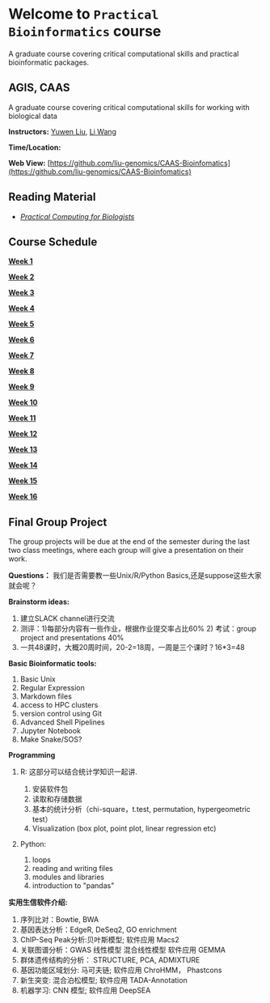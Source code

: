 # Welcome to `Practical Bioinformatics` course

A graduate course covering critical computational skills and practical bioinformatic packages.

## AGIS, CAAS

A graduate course covering critical computational skills for working with biological data

**Instructors:** [Yuwen Liu](http://www.), [Li Wang](http://www.)

**Time/Location:** 

**Web View:** [https://github.com/liu-genomics/CAAS-Bioinfomatics](https://github.com/liu-genomics/CAAS-Bioinfomatics)

## Reading Material

* [*Practical Computing for Biologists*](http://practicalcomputing.org/) 

## Course Schedule


**[Week 1](https://github.com/liu-genomics/CAAS-Bioinfomatics)**


**[Week 2]()**

**[Week 3]()**

**[Week 4]()**


**[Week 5]()**

**[Week 6]()**


**[Week 7]()**


**[Week 8]()**


**[Week 9]()**


**[Week 10]()**


**[Week 11]()**


**[Week 12]()**


**[Week 13]()**


**[Week 14]()**

**[Week 15]()**

**[Week 16]()**


## Final Group Project

The group projects will be due at the end of the semester during the last two class meetings, where each group will give a presentation on their work.



**Questions：**
我们是否需要教一些Unix/R/Python Basics,还是suppose这些大家就会呢？

**Brainstorm ideas:**
1. 建立SLACK channel进行交流
2. 测评：1)每部分内容有一些作业，根据作业提交率占比60% 2) 考试：group project and presentations 40%
3. 一共48课时，大概20周时间，20-2=18周，一周是三个课时？16*3=48

**Basic Bioinformatic tools:**
1. Basic Unix
2. Regular Expression
3. Markdown files
4. access to HPC clusters
5. version control using Git
6. Advanced Shell Pipelines
7. Jupyter Notebook
8. Make Snake/SOS?

**Programming**
1. R: 这部分可以结合统计学知识一起讲.
   1. 安装软件包
   2. 读取和存储数据
   3. 基本的统计分析（chi-square，t.test, permutation, hypergeometric test）
   4. Visualization (box plot, point plot, linear regression etc)

2. Python:
   1. loops
   2. reading and writing files
   3. modules and libraries
   4. introduction to "pandas"

**实用生信软件介绍:**
1. 序列比对：Bowtie, BWA
2. 基因表达分析：EdgeR, DeSeq2, GO enrichment
3. ChIP-Seq Peak分析:贝叶斯模型; 软件应用 Macs2
4. 关联图谱分析：GWAS 线性模型 混合线性模型 软件应用 GEMMA
5. 群体遗传结构的分析： STRUCTURE, PCA, ADMIXTURE
6. 基因功能区域划分: 马可夫链; 软件应用 ChroHMM， Phastcons
7. 新生突变: 混合泊松模型; 软件应用 TADA-Annotation
8. 机器学习: CNN 模型; 软件应用 DeepSEA



